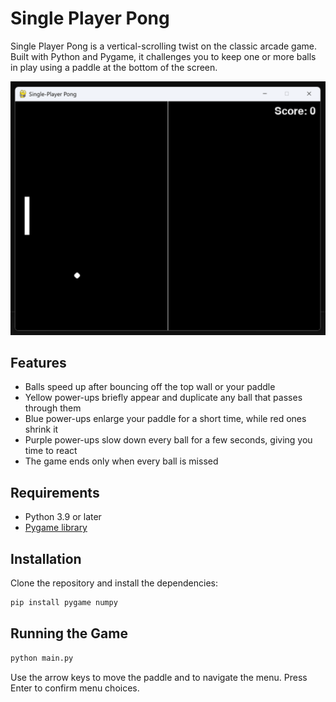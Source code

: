# Single Player Pong

Single Player Pong is a vertical-scrolling twist on the classic arcade game. Built with Python and Pygame, it challenges you to keep one or more balls in play using a paddle at the bottom of the screen.

![Screenshot](Screenshot%202025-06-26%20212716.png)

## Features

- Balls speed up after bouncing off the top wall or your paddle
- Yellow power-ups briefly appear and duplicate any ball that passes through them
- Blue power-ups enlarge your paddle for a short time, while red ones shrink it
- Purple power-ups slow down every ball for a few seconds, giving you time to react
- The game ends only when every ball is missed

## Requirements

- Python 3.9 or later
- [Pygame library](https://www.pygame.org/)

## Installation

Clone the repository and install the dependencies:

```bash
pip install pygame numpy
```

## Running the Game

```bash
python main.py
```

Use the arrow keys to move the paddle and to navigate the menu. Press Enter to confirm menu choices.
